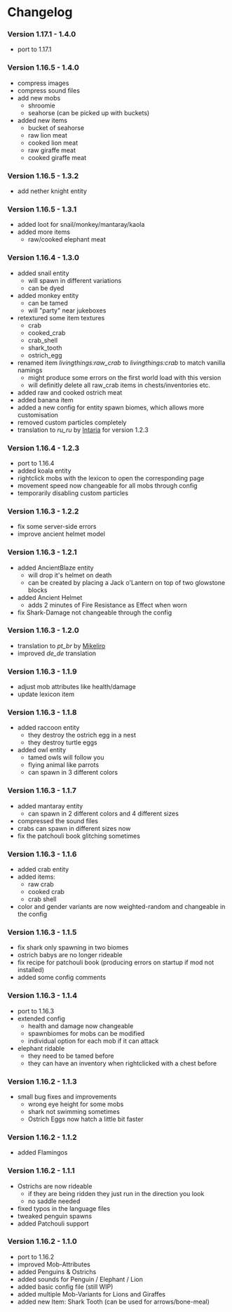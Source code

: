 # Changelog

### Version 1.17.1 - 1.4.0
 - port to 1.17.1

### Version 1.16.5 - 1.4.0
 - compress images
 - compress sound files
 - add new mobs
     - shroomie
     - seahorse (can be picked up with buckets)
 - added new items
     - bucket of seahorse
     - raw lion meat
     - cooked lion meat
     - raw giraffe meat
     - cooked giraffe meat

### Version 1.16.5 - 1.3.2
 - add nether knight entity

### Version 1.16.5 - 1.3.1
 - added loot for snail/monkey/mantaray/kaola
 - added more items
     - raw/cooked elephant meat

### Version 1.16.4 - 1.3.0
 - added snail entity
     - will spawn in different variations
     - can be dyed
 - added monkey entity
     - can be tamed
     - will "party" near jukeboxes
 - retextured some item textures
     - crab
     - cooked_crab
     - crab_shell
     - shark_tooth
     - ostrich_egg
 - renamed item *livingthings:raw_crab* to *livingthings:crab* to match vanilla namings
     - might produce some errors on the first world load with this version
     - will definitly delete all raw_crab items in chests/inventories etc.
 - added raw and cooked ostrich meat
 - added banana item
 - added a new config for entity spawn biomes, which allows more customisation
 - removed custom particles completely
 - translation to *ru_ru* by [Intaria](https://github.com/Intaria) for version 1.2.3

### Version 1.16.4 - 1.2.3
 - port to 1.16.4
 - added koala entity
 - rightclick mobs with the lexicon to open the corresponding page
 - movement speed now changeable for all mobs through config
 - temporarily disabling custom particles

### Version 1.16.3 - 1.2.2
 - fix some server-side errors
 - improve ancient helmet model

### Version 1.16.3 - 1.2.1
 - added AncientBlaze entity
     - will drop it's helmet on death
     - can be created by placing a Jack o'Lantern on top of two glowstone blocks
 - added Ancient Helmet
     - adds 2 minutes of Fire Resistance as Effect when worn
 - fix Shark-Damage not changeable through the config

### Version 1.16.3 - 1.2.0
 - translation to *pt_br* by [Mikeliro](https://github.com/Mikeliro)
 - improved *de_de* translation

### Version 1.16.3 - 1.1.9
 - adjust mob attributes like health/damage
 - update lexicon item

### Version 1.16.3 - 1.1.8
 - added raccoon entity
     - they destroy the ostrich egg in a nest
     - they destroy turtle eggs
 - added owl entity
     - tamed owls will follow you
     - flying animal like parrots
     - can spawn in 3 different colors 

### Version 1.16.3 - 1.1.7
 - added mantaray entity
     - can spawn in 2 different colors and 4 different sizes
 - compressed the sound files
 - crabs can spawn in different sizes now
 - fix the patchouli book glitching sometimes

### Version 1.16.3 - 1.1.6
 - added crab entity
 - added items:
     - raw crab
     - cooked crab
     - crab shell
 - color and gender variants are now weighted-random and changeable in the config

### Version 1.16.3 - 1.1.5
 - fix shark only spawning in two biomes
 - ostrich babys are no longer rideable
 - fix recipe for patchouli book (producing errors on startup if mod not installed)
 - added some config comments

### Version 1.16.3 - 1.1.4
 - port to 1.16.3
 - extended config
    - health and damage now changeable
    - spawnbiomes for mobs can be modified
    - individual option for each mob if it can attack
 - elephant ridable
    - they need to be tamed before
    - they can have an inventory when rightclicked with a chest before

### Version 1.16.2 - 1.1.3
 - small bug fixes and improvements
     - wrong eye height for some mobs
     - shark not swimming sometimes
     - Ostrich Eggs now hatch a little bit faster

### Version 1.16.2 - 1.1.2
 - added Flamingos

### Version 1.16.2 - 1.1.1
 - Ostrichs are now rideable
    - if they are being ridden they just run in the direction you look
    - no saddle needed
 - fixed typos in the language files
 - tweaked penguin spawns
 - added Patchouli support


### Version 1.16.2 - 1.1.0
 - port to 1.16.2
 - improved Mob-Attributes
 - added Penguins & Ostrichs
 - added sounds for Penguin / Elephant / Lion
 - added basic config file (still WIP)
 - added multiple Mob-Variants for Lions and Giraffes
 - added new Item: Shark Tooth (can be used for arrows/bone-meal)
